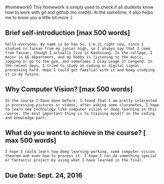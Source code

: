 #homework0
This homework is simply used to check if all students know how to work with git and github (no credit).
At the sametime, it also helps me to know you a little bit more :)

## Brief self-introduction [max 500 words]
    hello everyone, my name is bo hao Su, I'm 21 right now, since I studied in Tainan from my junior high, so I always say that I come from Tainan, though I actually live in Kaohsiung. In the college, I major in EE department, and my hobby is listening to the music, jogging or go to the gym, and sometimes I play Leage of Lengend. In the recent days, I tried to study on coding or digital signal processing hard. Hope I could get familiar with it and keep studying it in my future.
## Why Computer Vision? [max 500 words]
    In the course I have done before, I found that I am pretty interested in processing pictures or videos, after asking some classmates, I hope to learn new technology like computer vision or deep learning in this course. The most important thing is to training myself on the coding and knowledge part.
## What do you want to achieve in the course? [ max 500 words]
    I hope I could learn how deep learning working, some computer vision theorem and even how to process it. I hope I can do something special or fantastic project by using what I have learned in the final.

## Due Date: Sept. 24, 2016
